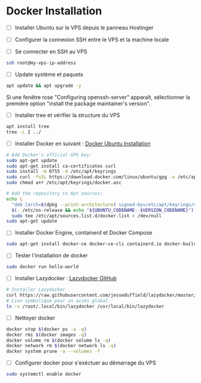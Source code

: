 # Docker Installation

-   [ ] Installer Ubuntu sur le VPS depuis le panneau Hostinger

-   [ ] Configurer la connexion SSH entre le VPS et la machine locale

-   [ ] Se connecter en SSH au VPS

```bash
ssh root@my-vps-ip-address
```

-   [ ] Update système et paquets

```bash
apt update && apt upgrade -y
```

Si une fenêtre rose "Configuring openssh-server" apparaît,
sélectionner la première option "install the package maintainer's version".

-   [ ] Installer tree et vérifier la structure du VPS

```bash
apt install tree
tree -L 2 ../
```

-   [ ] Installer Docker en suivant : [Docker Ubuntu Installation](https://docs.docker.com/engine/install/ubuntu/#install-using-the-repository)

```bash
# Add Docker's official GPG key:
sudo apt-get update
sudo apt-get install ca-certificates curl
sudo install -m 0755 -d /etc/apt/keyrings
sudo curl -fsSL https://download.docker.com/linux/ubuntu/gpg -o /etc/apt/keyrings/docker.asc
sudo chmod a+r /etc/apt/keyrings/docker.asc

# Add the repository to Apt sources:
echo \
  "deb [arch=$(dpkg --print-architecture) signed-by=/etc/apt/keyrings/docker.asc] https://download.docker.com/linux/ubuntu \
  $(. /etc/os-release && echo "${UBUNTU_CODENAME:-$VERSION_CODENAME}") stable" | \
  sudo tee /etc/apt/sources.list.d/docker.list > /dev/null
sudo apt-get update
```

-   [ ] Installer Docker Engine, containerd et Docker Compose

```bash
sudo apt-get install docker-ce docker-ce-cli containerd.io docker-buildx-plugin docker-compose-plugin -y
```

-   [ ] Tester l'installation de docker

```bash
sudo docker run hello-world
```

-   [ ] Installer Lazydocker : [Lazydocker GitHub](https://github.com/jesseduffield/lazydocker)

```bash
# Installer Lazydocker
curl https://raw.githubusercontent.com/jesseduffield/lazydocker/master/scripts/install_update_linux.sh | bash
# Lien symbolique pour un accès global
ln -s /root/.local/bin/lazydocker /usr/local/bin/lazydocker
```

-   [ ] Nettoyer docker

```bash
docker stop $(docker ps -a -q)
docker rmi $(docker images -q)
docker volume rm $(docker volume ls -q)
docker network rm $(docker network ls -q)
docker system prune -a --volumes -f
```

-   [ ] Configurer docker pour s'exéctuer au démarrage du VPS

```bash
sudo systemctl enable docker
```
